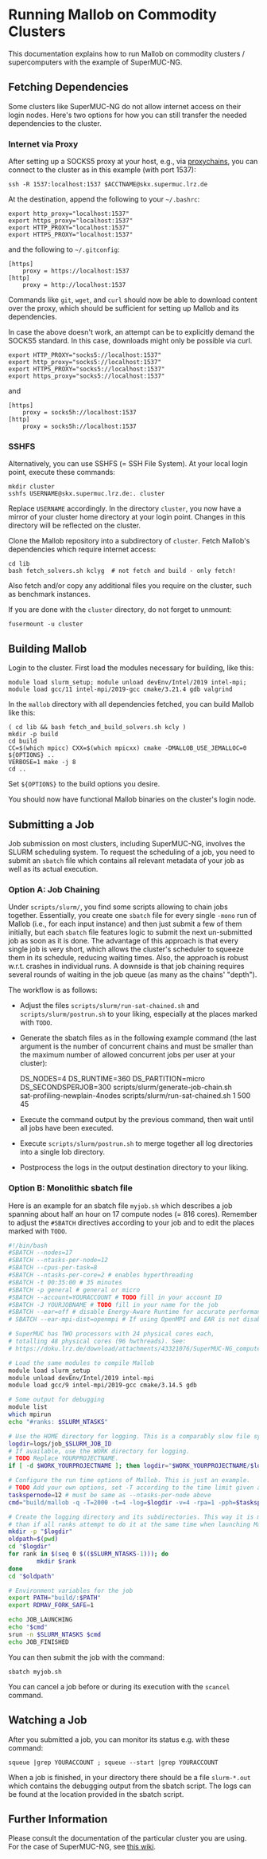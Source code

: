 
# Running Mallob on Commodity Clusters

This documentation explains how to run Mallob on commodity clusters / supercomputers with the example of SuperMUC-NG.

## Fetching Dependencies

Some clusters like SuperMUC-NG do not allow internet access on their login nodes. Here's two options for how you can still transfer the needed dependencies to the cluster.

### Internet via Proxy

After setting up a SOCKS5 proxy at your host, e.g., via [proxychains](https://github.com/haad/proxychains), you can connect to the cluster as in this example (with port 1537):

    ssh -R 1537:localhost:1537 $ACCTNAME@skx.supermuc.lrz.de

At the destination, append the following to your `~/.bashrc`:

    export http_proxy="localhost:1537"
    export https_proxy="localhost:1537"
    export HTTP_PROXY="localhost:1537"
    export HTTPS_PROXY="localhost:1537"

and the following to `~/.gitconfig`:

    [https]
        proxy = https://localhost:1537
    [http]
        proxy = http://localhost:1537

Commands like `git`, `wget`, and `curl` should now be able to download content over the proxy, which should be sufficient for setting up Mallob and its dependencies.

In case the above doesn't work, an attempt can be to explicitly demand the SOCKS5 standard. In this case, downloads might only be possible via curl.
    
    export HTTP_PROXY="socks5://localhost:1537"
    export http_proxy="socks5://localhost:1537"
    export HTTPS_PROXY="socks5://localhost:1537"
    export https_proxy="socks5://localhost:1537"
and

    [https]
        proxy = socks5h://localhost:1537
    [http]
        proxy = socks5h://localhost:1537

### SSHFS

Alternatively, you can use SSHFS (= SSH File System). At your local login point, execute these commands:

    mkdir cluster
    sshfs USERNAME@skx.supermuc.lrz.de:. cluster

Replace `USERNAME` accordingly. In the directory `cluster`, you now have a mirror of your cluster home directory at your login point. Changes in this directory will be reflected on the cluster.

Clone the Mallob repository into a subdirectory of `cluster`. Fetch Mallob's dependencies which require internet access:

    cd lib
    bash fetch_solvers.sh kclyg  # not fetch and build - only fetch!

Also fetch and/or copy any additional files you require on the cluster, such as benchmark instances.

If you are done with the `cluster` directory, do not forget to unmount:

    fusermount -u cluster

## Building Mallob

Login to the cluster. First load the modules necessary for building, like this:

    module load slurm_setup; module unload devEnv/Intel/2019 intel-mpi; module load gcc/11 intel-mpi/2019-gcc cmake/3.21.4 gdb valgrind

In the `mallob` directory with all dependencies fetched, you can build Mallob like this:

    ( cd lib && bash fetch_and_build_solvers.sh kcly )
    mkdir -p build
    cd build
    CC=$(which mpicc) CXX=$(which mpicxx) cmake -DMALLOB_USE_JEMALLOC=0 ${OPTIONS} ..
    VERBOSE=1 make -j 8
    cd ..

Set `${OPTIONS}` to the build options you desire.

You should now have functional Mallob binaries on the cluster's login node.

## Submitting a Job

Job submission on most clusters, including SuperMUC-NG, involves the SLURM scheduling system. To request the scheduling of a job, you need to submit an `sbatch` file which contains all relevant metadata of your job as well as its actual execution.

### Option A: Job Chaining

Under `scripts/slurm/`, you find some scripts allowing to chain jobs together. Essentially, you create one `sbatch` file for every single `-mono` run of Mallob (i.e., for each input instance) and then just submit a few of them initially, but each `sbatch` file features logic to submit the next un-submitted job as soon as it is done. The advantage of this approach is that every single job is very short, which allows the cluster's scheduler to squeeze them in its schedule, reducing waiting times. Also, the approach is robust w.r.t. crashes in individual runs. A downside is that job chaining requires several rounds of waiting in the job queue (as many as the chains' "depth").

The workflow is as follows:

* Adjust the files `scripts/slurm/run-sat-chained.sh` and `scripts/slurm/postrun.sh` to your liking, especially at the places marked with `TODO`.

* Generate the sbatch files as in the following example command (the last argument is the number of concurrent chains and must be smaller than the maximum number of allowed concurrent jobs per user at your cluster):

    DS_NODES=4 DS_RUNTIME=360 DS_PARTITION=micro DS_SECONDSPERJOB=300 scripts/slurm/generate-job-chain.sh \
    sat-profiling-newplain-4nodes scripts/slurm/run-sat-chained.sh 1 500 45

* Execute the command output by the previous command, then wait until all jobs have been executed.

* Execute `scripts/slurm/postrun.sh` to merge together all log directories into a single lob directory.

* Postprocess the logs in the output destination directory to your liking.

### Option B: Monolithic sbatch file

Here is an example for an sbatch file `myjob.sh` which describes a job spanning about half an hour on 17 compute nodes (= 816 cores).
Remember to adjust the `#SBATCH` directives according to your job and to edit the places marked with `TODO`.

```bash
#!/bin/bash
#SBATCH --nodes=17
#SBATCH --ntasks-per-node=12
#SBATCH --cpus-per-task=8
#SBATCH --ntasks-per-core=2 # enables hyperthreading
#SBATCH -t 00:35:00 # 35 minutes
#SBATCH -p general # general or micro 
#SBATCH --account=YOURACCOUNT # TODO fill in your account ID
#SBATCH -J YOURJOBNAME # TODO fill in your name for the job
#SBATCH --ear=off # disable Energy-Aware Runtime for accurate performance
# SBATCH --ear-mpi-dist=openmpi # If using OpenMPI and EAR is not disabled

# SuperMUC has TWO processors with 24 physical cores each, 
# totalling 48 physical cores (96 hwthreads). See: 
# https://doku.lrz.de/download/attachments/43321076/SuperMUC-NG_computenode.png

# Load the same modules to compile Mallob
module load slurm_setup
module unload devEnv/Intel/2019 intel-mpi
module load gcc/9 intel-mpi/2019-gcc cmake/3.14.5 gdb

# Some output for debugging
module list
which mpirun
echo "#ranks: $SLURM_NTASKS"

# Use the HOME directory for logging. This is a comparably slow file system.
logdir=logs/job_$SLURM_JOB_ID
# If available, use the WORK directory for logging.
# TODO Replace YOURPROJECTNAME.
if [ -d $WORK_YOURPROJECTNAME ]; then logdir="$WORK_YOURPROJECTNAME/$logdir"; fi

# Configure the run time options of Mallob. This is just an example.
# TODO Add your own options, set -T according to the time limit given above.
taskspernode=12 # must be same as --ntasks-per-node above
cmd="build/mallob -q -T=2000 -t=4 -log=$logdir -v=4 -rpa=1 -pph=$taskspernode"

# Create the logging directory and its subdirectories. This way it is much faster
# than if all ranks attempt to do it at the same time when launching Mallob.
mkdir -p "$logdir"
oldpath=$(pwd)
cd "$logdir"
for rank in $(seq 0 $(($SLURM_NTASKS-1))); do
        mkdir $rank
done
cd "$oldpath"

# Environment variables for the job
export PATH="build/:$PATH"
export RDMAV_FORK_SAFE=1

echo JOB_LAUNCHING
echo "$cmd"
srun -n $SLURM_NTASKS $cmd
echo JOB_FINISHED
```

You can then submit the job with the command:

    sbatch myjob.sh

You can cancel a job before or during its execution with the `scancel` command.

## Watching a Job

After you submitted a job, you can monitor its status e.g. with these command:

    squeue |grep YOURACCOUNT ; squeue --start |grep YOURACCOUNT

When a job is finished, in your directory there should be a file `slurm-*.out` which contains the debugging output from the sbatch script. The logs can be found at the location provided in the sbatch script.

## Further Information

Please consult the documentation of the particular cluster you are using. For the case of SuperMUC-NG, see [this wiki](https://doku.lrz.de/display/PUBLIC/SuperMUC-NG).
